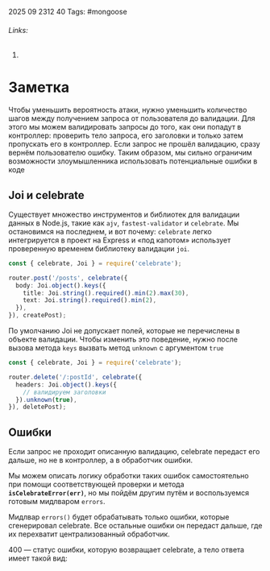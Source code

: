 2025 09 2312 40
Tags: #mongoose 
###### Links: 
1) 
# Заметка
Чтобы уменьшить вероятность атаки, нужно уменьшить количество шагов между получением запроса от пользователя до валидации. Для этого мы можем валидировать запросы до того, как они попадут в контроллер: проверить тело запроса, его заголовки и только затем пропускать его в контроллер. Если запрос не прошёл валидацию, сразу вернём пользователю ошибку. Таким образом, мы сильно ограничим возможности злоумышленника использовать потенциальные ошибки в коде
## Joi и celebrate
Существует множество инструментов и библиотек для валидации данных в Node.js, такие как `ajv`, `fastest-validator` и `celebrate`. Мы остановимся на последнем, и вот почему: `celebrate` легко интегрируется в проект на Express и «под капотом» использует проверенную временем библиотеку валидации `joi`.
```ts
const { celebrate, Joi } = require('celebrate');

router.post('/posts', celebrate({
  body: Joi.object().keys({
    title: Joi.string().required().min(2).max(30),
    text: Joi.string().required().min(2),
  }),
}), createPost);
```
По умолчанию Joi не допускает полей, которые не перечислены в объекте валидации. Чтобы изменить это поведение, нужно после вызова метода `keys` вызвать метод `unknown` с аргументом `true`
```ts
const { celebrate, Joi } = require('celebrate');

router.delete('/:postId', celebrate({
  headers: Joi.object().keys({
    // валидируем заголовки
  }).unknown(true),
}), deletePost);
```
## Ошибки
Если запрос не проходит описанную валидацию, celebrate передаст его дальше, но не в контроллер, а в обработчик ошибки.

Мы можем описать логику обработки таких ошибок самостоятельно при помощи соответствующей проверки и метода **`isCelebrateError(err)`**, но мы пойдём другим путём и воспользуемся готовым мидлваром `errors`.

Мидлвар `errors()` будет обрабатывать только ошибки, которые сгенерировал celebrate. Все остальные ошибки он передаст дальше, где их перехватит централизованный обработчик.

400 — статус ошибки, которую возвращает celebrate, а тело ответа имеет такой вид: